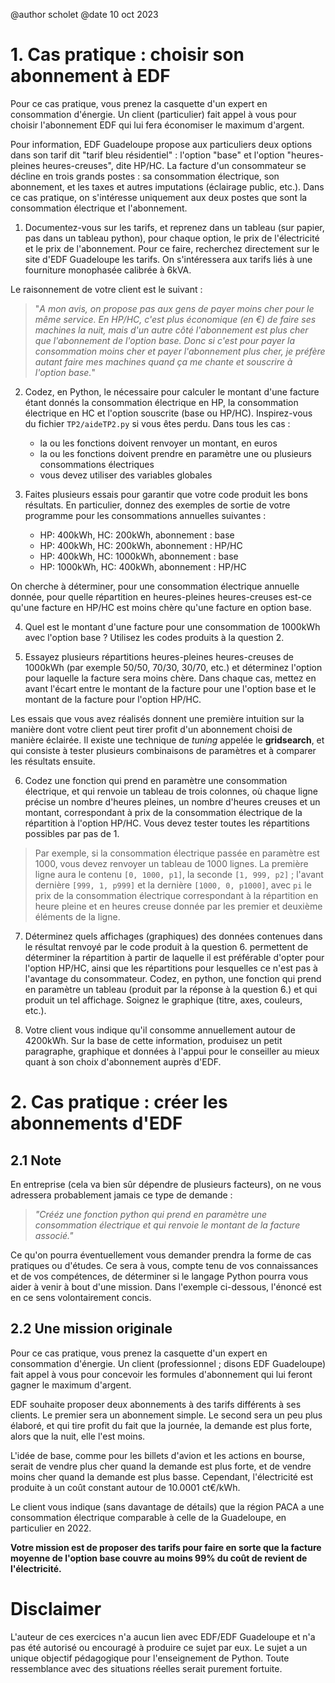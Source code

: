 @author scholet @date 10 oct 2023

# 1. Cas pratique : choisir son abonnement à EDF

Pour ce cas pratique, vous prenez la casquette d'un expert en consommation d'énergie. Un client (particulier) fait appel à vous pour choisir l'abonnement EDF qui lui fera économiser le maximum d'argent. 

Pour information, EDF Guadeloupe propose aux particuliers deux options dans son tarif dit "tarif bleu résidentiel" : l'option "base" et l'option "heures-pleines heures-creuses", dite HP/HC. La facture d'un consommateur se décline en trois grands postes : sa consommation électrique, son abonnement, et les taxes et autres imputations (éclairage public, etc.). Dans ce cas pratique, on s'intéresse uniquement aux deux postes que sont la consommation électrique et l'abonnement.

1. Documentez-vous sur les tarifs, et reprenez dans un tableau (sur papier, pas dans un tableau python), pour chaque option, le prix de l'électricité et le prix de l'abonnement. Pour ce faire, recherchez directement sur le site d'EDF Guadeloupe les tarifs. On s'intéressera aux tarifs liés à une fourniture monophasée calibrée à 6kVA.

Le raisonnement de votre client est le suivant : 
> "_A mon avis, on propose pas aux gens de payer moins cher pour le même service. En HP/HC, c'est plus économique (en €) de faire ses machines la nuit, mais d'un autre côté l'abonnement est plus cher que l'abonnement de l'option base. Donc si c'est pour payer la consommation moins cher et payer l'abonnement plus cher, je préfère autant faire mes machines quand ça me chante et souscrire à l'option base._"

2. Codez, en Python, le nécessaire pour calculer le montant d'une facture étant donnés la consommation électrique en HP, la consommation électrique en HC et l'option souscrite (base ou HP/HC). Inspirez-vous du fichier `TP2/aideTP2.py` si vous êtes perdu. Dans tous les cas :
   - la ou les fonctions doivent renvoyer un montant, en euros
   - la ou les fonctions doivent prendre en paramètre une ou plusieurs consommations électriques
   - vous devez utiliser des variables globales

3. Faites plusieurs essais pour garantir que votre code produit les bons résultats. En particulier, donnez des exemples de sortie de votre programme pour les consommations annuelles suivantes :
    - HP: 400kWh, HC: 200kWh, abonnement : base
    - HP: 400kWh, HC: 200kWh, abonnement : HP/HC
    - HP: 400kWh, HC: 1000kWh, abonnement : base
    - HP: 1000kWh, HC: 400kWh, abonnement : HP/HC

On cherche à déterminer, pour une consommation électrique annuelle donnée, pour quelle répartition en heures-pleines heures-creuses est-ce qu'une facture en HP/HC est moins chère qu'une facture en option base. 

4. Quel est le montant d'une facture pour une consommation de 1000kWh avec l'option base ? Utilisez les codes produits à la question 2. 

5. Essayez plusieurs répartitions heures-pleines heures-creuses de 1000kWh (par exemple 50/50, 70/30, 30/70, etc.) et déterminez l'option pour laquelle la facture sera moins chère. Dans chaque cas, mettez en avant l'écart entre le montant de la facture pour une l'option base et le montant de la facture pour l'option HP/HC.

Les essais que vous avez réalisés donnent une première intuition sur la manière dont votre client peut tirer profit d'un abonnement choisi de manière éclairée. Il existe une technique de _tuning_ appelée le **gridsearch**, et qui consiste à tester plusieurs combinaisons de paramètres et à comparer les résultats ensuite.

6. Codez une fonction qui prend en paramètre une consommation électrique, et qui renvoie un tableau de trois colonnes, où chaque ligne précise un nombre d'heures pleines, un nombre d'heures creuses et un montant, correspondant à prix de la consommation électrique de la répartition à l'option HP/HC. Vous devez tester toutes les répartitions possibles par pas de 1.
> Par exemple, si la consommation électrique passée en paramètre est 1000, vous devez renvoyer un tableau de 1000 lignes. La première ligne aura le contenu `[0, 1000, p1]`, la seconde `[1, 999, p2]` ; l'avant dernière `[999, 1, p999]` et la dernière `[1000, 0, p1000]`, avec `pi` le prix de la consommation électrique correspondant à la répartition en heure pleine et en heures creuse donnée par les premier et deuxième éléments de la ligne.

7. Déterminez quels affichages (graphiques) des données contenues dans le résultat renvoyé par le code produit à la question 6. permettent de déterminer la répartition à partir de laquelle il est préférable d'opter pour l'option HP/HC, ainsi que les répartitions pour lesquelles ce n'est pas à l'avantage du consommateur. Codez, en python, une fonction qui prend en paramètre un tableau (produit par la réponse à la question 6.) et qui produit un tel affichage. Soignez le graphique (titre, axes, couleurs, etc.).

8. Votre client vous indique qu'il consomme annuellement autour de 4200kWh. Sur la base de cette information, produisez un petit paragraphe, graphique et données à l'appui pour le conseiller au mieux quant à son choix d'abonnement auprès d'EDF. 
 

# 2. Cas pratique : créer les abonnements d'EDF

## 2.1 Note

En entreprise (cela va bien sûr dépendre de plusieurs facteurs), on ne vous adressera probablement jamais ce type de demande :
> _"Crééz une fonction python qui prend en paramètre une consommation électrique et qui renvoie le montant de la facture associé."_

Ce qu'on pourra éventuellement vous demander prendra la forme de cas pratiques ou d'études. Ce sera à vous, compte tenu de vos connaissances et de vos compétences, de déterminer si le langage Python pourra vous aider à venir à bout d'une mission. Dans l'exemple ci-dessous, l'énoncé est en ce sens volontairement concis.

## 2.2 Une mission originale

Pour ce cas pratique, vous prenez la casquette d'un expert en consommation d'énergie. Un client (professionnel ; disons EDF Guadeloupe) fait appel à vous pour concevoir les formules d'abonnement qui lui feront gagner le maximum d'argent. 

EDF souhaite proposer deux abonnements à des tarifs différents à ses clients. Le premier sera un abonnement simple. Le second sera un peu plus élaboré, et qui tire profit du fait que la journée, la demande est plus forte, alors que la nuit, elle l'est moins. 

L'idée de base, comme pour les billets d'avion et les actions en bourse, serait de vendre plus cher quand la demande est plus forte, et de vendre moins cher quand la demande est plus basse. Cependant, l'électricité est produite à un coût constant autour de 10.0001 ct€/kWh.

Le client vous indique (sans davantage de détails) que la région PACA a une consommation électrique comparable à celle de la Guadeloupe, en particulier en 2022.

**Votre mission est de proposer des tarifs pour faire en sorte que la facture moyenne de l'option base couvre au moins 99% du coût de revient de l'électricité.**
 

# Disclaimer

L'auteur de ces exercices n'a aucun lien avec EDF/EDF Guadeloupe et n'a pas été autorisé ou encouragé à produire ce sujet par eux. Le sujet a un unique objectif pédagogique pour l'enseignement de Python. Toute ressemblance avec des situations réelles serait purement fortuite.